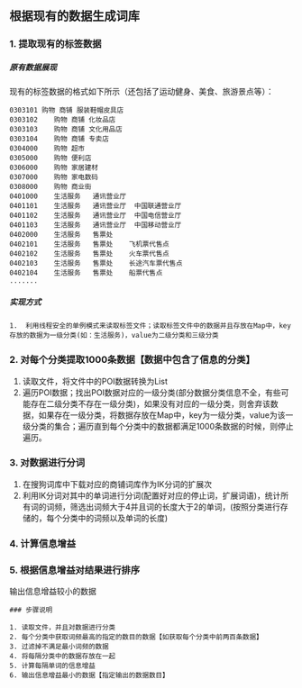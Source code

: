 

## 根据现有的数据生成词库

### 1. 提取现有的标签数据

##### 原有数据展现

​	现有的标签数据的格式如下所示（还包括了运动健身、美食、旅游景点等）：

```
0303101 购物 商铺 服装鞋帽皮具店
0303102    购物 商铺 化妆品店
0303103    购物 商铺 文化用品店
0303104    购物 商铺 专卖店
0304000    购物 超市 
0305000    购物 便利店    
0306000    购物 家居建材   
0307000    购物 家电数码   
0308000    购物 商业街    
0401000    生活服务   通讯营业厅  
0401101    生活服务   通讯营业厅  中国联通营业厅
0401102    生活服务   通讯营业厅  中国电信营业厅
0401103    生活服务   通讯营业厅  中国移动营业厅
0402000    生活服务   售票处    
0402101    生活服务   售票处    飞机票代售点
0402102    生活服务   售票处    火车票代售点
0402103    生活服务   售票处    长途汽车票代售点
0402104    生活服务   售票处    船票代售点
.......
```



##### 实现方式

 	1.  利用线程安全的单例模式来读取标签文件；读取标签文件中的数据并且存放在Map中，key存放的数据为一级分类(如：生活服务)，value为二级分类和三级分类

### 2. 对每个分类提取1000条数据【数据中包含了信息的分类】

1. 读取文件，将文件中的POI数据转换为List
2. 遍历POI数据；找出POI数据对应的一级分类(部分数据分类信息不全，有些可能存在二级分类不存在一级分类)，如果没有对应的一级分类，则舍弃该数据，如果存在一级分类，将数据存放在Map中，key为一级分类，value为该一级分类的集合；遍历直到每个分类中的数据都满足1000条数据的时候，则停止遍历。



### 3.  对数据进行分词

1. 在搜狗词库中下载对应的商铺词库作为IK分词的扩展次
2. 利用IK分词对其中的单词进行分词(配置好对应的停止词，扩展词语)，统计所有词的词频，筛选出词频大于4并且词的长度大于2的单词，(按照分类进行存储的，每个分类中的词频以及单词的长度)

### 4. 计算信息增益

### 5. 根据信息增益对结果进行排序
输出信息增益较小的数据

```
### 步骤说明
 
1. 读取文件，并且对数据进行分类
2. 每个分类中获取词频最高的指定的数目的数据【如获取每个分类中前两百条数据】
3. 过滤掉不满足最小词频的数据
4. 将每隔分类中的数据存放在一起
5. 计算每隔单词的信息增益
6. 输出信息增益最小的数据【指定输出的数据数目】
```